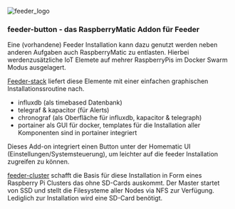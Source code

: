 ![feeder_logo](https://github.com/holgerimbery/environment/raw/master/feeder_logo_small.jpg)

### feeder-button - das RaspberryMatic Addon für Feeder

Eine (vorhandene) Feeder Installation kann dazu genutzt werden neben anderen Aufgaben auch RaspberryMatic zu entlasten.
Hierbei werdenzusätzliche IoT Elemete auf mehrer RaspberryPis im Docker Swarm Modus ausgelagert.

[Feeder-stack](https://github.com/holgerimbery/feeder-stack) liefert diese Elemente mit einer einfachen graphischen Installationssroutine nach.
* influxdb (als timebased Datenbank)
* telegraf & kapacitor (für Alerts)
* chronograf (als Oberfläche für influxdb, kapacitor & telegraph)
* portainer als GUI für docker, templates für die Installation aller Komponenten sind in portainer integriert

Dieses Add-on integriert einen Button unter der Homematic UI (Einstellungen/Systemsteuerung), um leichter auf die feeder Installation zugreifen zu können.

[feeder-cluster](https://github.com/holgerimbery/feeder-cluster) schafft die Basis für diese Installation in Form eines Raspberry Pi Clusters das ohne SD-Cards auskommt. Der Master startet von SSD und stellt die Filesysteme aller Nodes via NFS zur Verfügung. Lediglich zur Installation wird eine SD-Card benötigt.
